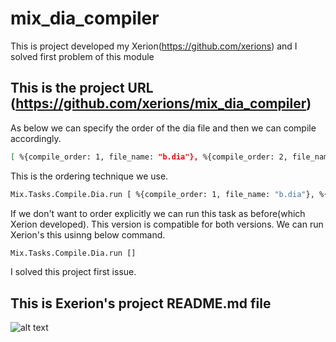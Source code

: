 # mix_dia_compiler
This is project developed my Xerion(https://github.com/xerions) and I solved first problem of this module
## This is the project URL (https://github.com/xerions/mix_dia_compiler)
As below we can specify the order of the dia file and then we can compile accordingly. 
```bash
[ %{compile_order: 1, file_name: "b.dia"}, %{compile_order: 2, file_name: "a.dia"}] 
```
This is the ordering technique we use.
```bash
Mix.Tasks.Compile.Dia.run [ %{compile_order: 1, file_name: "b.dia"}, %{compile_order: 2, file_name: "a.dia"}] 
```
If we don't want to order explicitly we can run this task as before(which Xerion developed). This version is compatible for both versions. We can run Xerion's this usinng below command.
```bash
Mix.Tasks.Compile.Dia.run []
````
I solved this project first issue.
## This is Exerion's project README.md file
![alt text](https://github.com/KushanChamindu/mix_dia_compiler/blob/main/images/mix_dia.png)